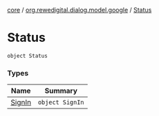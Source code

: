 [core](../../index.md) / [org.rewedigital.dialog.model.google](../index.md) / [Status](./index.md)

# Status

`object Status`

### Types

| Name | Summary |
|---|---|
| [SignIn](-sign-in/index.md) | `object SignIn` |
